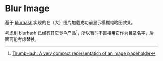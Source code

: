# Blur Image

基于 [blurhash] 实现的在（大）图片加载成功前显示模糊缩略图效果。

[blurhash]: https://github.com/woltapp/blurhash "woltapp/blurhash: A very compact representation of a placeholder for an image."

考虑到 blurhash 已经有其它竞争产品[^th]，所以暂时不直接用它作为目录名字，后面可能考虑替换。

[^th]: [ThumbHash: A very compact representation of an image placeholder](https://evanw.github.io/thumbhash/)
